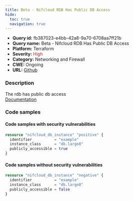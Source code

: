 ```yaml
---
title: Beta - Nifcloud RDB Has Public DB Access
hide:
  toc: true
  navigation: true
---
```


<style>
  .highlight .hll {
    background-color: #ff171742;
  }
  .md-content {
    max-width: 1100px;
    margin: 0 auto;
  }
</style>

-   **Query id:** fb387023-e4bb-42a8-9a70-6708aa7ff21b
-   **Query name:** Beta - Nifcloud RDB Has Public DB Access
-   **Platform:** Terraform
-   **Severity:** <span style="color:#bb2124">High</span>
-   **Category:** Networking and Firewall
-   **CWE:** Ongoing
-   **URL:** [Github](https://github.com/DataDog/kics/tree/master/assets/queries/terraform/nifcloud/db_has_public_access)

### Description
The rdb has public db access<br>
[Documentation](https://registry.terraform.io/providers/nifcloud/nifcloud/latest/docs/resources/db_instance#publicly_accessible)

### Code samples
#### Code samples with security vulnerabilities
```tf title="Positive test num. 1 - tf file" hl_lines="1"
resource "nifcloud_db_instance" "positive" {
  identifier          = "example"
  instance_class      = "db.large8"
  publicly_accessible = true
}

```


#### Code samples without security vulnerabilities
```tf title="Negative test num. 1 - tf file"
resource "nifcloud_db_instance" "negative" {
  identifier          = "example"
  instance_class      = "db.large8"
  publicly_accessible = false
}

```
